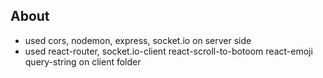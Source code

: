 ## About

- used cors, nodemon, express, socket.io on server side
- used react-router, socket.io-client react-scroll-to-botoom react-emoji query-string on client folder
